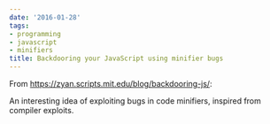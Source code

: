 ```yaml
---
date: '2016-01-28'
tags:
- programming
- javascript
- minifiers
title: Backdooring your JavaScript using minifier bugs
---
```


From https://zyan.scripts.mit.edu/blog/backdooring-js/:

An interesting idea of exploiting bugs in code minifiers, inspired from compiler exploits.
